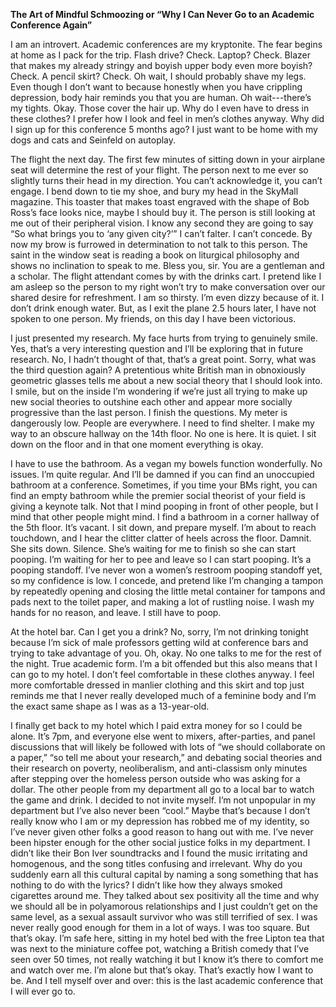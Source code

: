 **The Art of Mindful Schmoozing or “Why I Can Never Go to an Academic Conference Again”**

I am an introvert. 
Academic conferences are my kryptonite. 
The fear begins at home as I pack for the trip.
Flash drive? Check. Laptop? Check.
Blazer that makes my already stringy and boyish upper body even more boyish? Check.
A pencil skirt? Check. Oh wait, I should probably shave my legs. Even though I don’t want to because honestly when you have crippling depression, body hair reminds you that you are human. Oh wait---there’s my tights. Okay. Those cover the hair up. Why do I even have to dress in these clothes? I prefer how I look and feel in men’s clothes anyway. Why did I sign up for this conference 5 months ago? I just want to be home with my dogs and cats and Seinfeld on autoplay. 

The flight the next day. The first few minutes of sitting down in your airplane seat will determine the rest of your flight. The person next to me ever so slightly turns their head in my direction. You can’t acknowledge it, you can’t engage. I bend down to tie my shoe, and bury my head in the SkyMall magazine. This toaster that makes toast engraved with the shape of Bob Ross’s face looks nice, maybe I should buy it. The person is still looking at me out of their peripheral vision. I know any second they are going to say “So what brings you to ‘any given city?’” I can’t falter. I can’t concede. By now my brow is furrowed in determination to not talk to this person. The saint in the window seat is reading a book on liturgical philosophy and shows no inclination to speak to me. Bless you, sir. You are a gentleman and a scholar. The flight attendant comes by with the drinks cart. I pretend like I am asleep so the person to my right won’t try to make conversation over our shared desire for refreshment. I am so thirsty. I’m even dizzy because of it. I don’t drink enough water. But, as I exit the plane 2.5 hours later, I have not spoken to one person. My friends, on this day I have been victorious. 

I just presented my research. My face hurts from trying to genuinely smile. Yes, that’s a very interesting question and I’ll be exploring that in future research. No, I hadn’t thought of that, that’s a great point. Sorry, what was the third question again? A pretentious white British man in obnoxiously geometric glasses tells me about a new social theory that I should look into. I smile, but on the inside I’m wondering if we’re just all trying to make up new social theories to outshine each other and appear more socially progressive than the last person. I finish the questions. My meter is dangerously low. People are everywhere. I need to find shelter. I make my way to an obscure hallway on the 14th floor. No one is here. It is quiet. I sit down on the floor and in that one moment everything is okay. 

I have to use the bathroom. As a vegan my bowels function wonderfully. No issues. I’m quite regular. And I’ll be damned if you can find an unoccupied bathroom at a conference. Sometimes, if you time your BMs right, you can find an empty bathroom while the premier social theorist of your field is giving a keynote talk. Not that I mind pooping in front of other people, but I mind that other people might mind. I find a bathroom in a corner hallway of the 5th floor. It’s vacant. I sit down, and prepare myself. I’m about to reach touchdown, and I hear the clitter clatter of heels across the floor. Damnit. She sits down. Silence. She’s waiting for me to finish so she can start pooping. I’m waiting for her to pee and leave so I can start pooping. It’s a pooping standoff. I’ve never won a women’s restroom pooping standoff yet, so my confidence is low. I concede, and pretend like I’m changing a tampon by repeatedly opening and closing the little metal container for tampons and pads next to the toilet paper, and making a lot of rustling noise. I wash my hands for no reason, and leave. I still have to poop. 

At the hotel bar. Can I get you a drink? No, sorry, I’m not drinking tonight because I’m sick of male professors getting wild at conference bars and trying to take advantage of you. Oh, okay. No one talks to me for the rest of the night. True academic form. I’m a bit offended but this also means that I can go to my hotel. I don’t feel comfortable in these clothes anyway. I feel more comfortable dressed in manlier clothing and this skirt and top just reminds me that I never really developed much of a feminine body and I’m the exact same shape as I was as a 13-year-old. 

I finally get back to my hotel which I paid extra money for so I could be alone. It’s 7pm, and everyone else went to mixers, after-parties, and panel discussions that will likely be followed with lots of “we should collaborate on a paper,” “so tell me about your research,” and debating social theories and their research on poverty, neoliberalism, and anti-classism only minutes after stepping over the homeless person outside who was asking for a dollar. The other people from my department all go to a local bar to watch the game and drink. I decided to not invite myself. I’m not unpopular in my department but I’ve also never been “cool.” Maybe that’s because I don’t really know who I am or my depression has robbed me of my identity, so I’ve never given other folks a good reason to hang out with me. I’ve never been hipster enough for the other social justice folks in my department. I didn’t like their Bon Iver soundtracks and I found the music irritating and homogenous, and the song titles confusing and irrelevant. Why do you suddenly earn all this cultural capital by naming a song something that has nothing to do with the lyrics? I didn’t like how they always smoked cigarettes around me. They talked about sex positivity all the time and why we should all be in polyamorous relationships and I just couldn’t get on the same level, as a sexual assault survivor who was still terrified of sex. I was never really good enough for them in a lot of ways. I was too square. But that’s okay. I’m safe here, sitting in my hotel bed with the free Lipton tea that was next to the miniature coffee pot, watching a British comedy that I’ve seen over 50 times, not really watching it but I know it’s there to comfort me and watch over me. I’m alone but that’s okay. That’s exactly how I want to be. And I tell myself over and over: this is the last academic conference that I will ever go to. 
